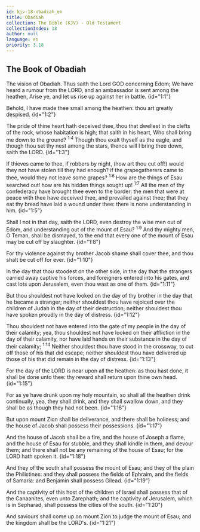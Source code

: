 ```yaml
---
id: kjv-18-obadiah_en
title: Obadiah
collection: The Bible (KJV) - Old Testament
collectionIndex: 18
author: null
language: en
priority: 3.18
---
```


## The Book of Obadiah

The vision of Obadiah. Thus saith the Lord GOD concerning Edom; We have heard a rumour from the LORD, and an ambassador is sent among the heathen, Arise ye, and let us rise up against her in battle.  {id="1:1"}

Behold, I have made thee small among the heathen: thou art greatly despised.  {id="1:2"}

The pride of thine heart hath deceived thee, thou that dwellest in the clefts of the rock, whose habitation is high; that saith in his heart, Who shall bring me down to the ground?  <sup>1:4</sup> Though thou exalt thyself as the eagle, and though thou set thy nest among the stars, thence will I bring thee down, saith the LORD.  {id="1:3"}

If thieves came to thee, if robbers by night, (how art thou cut off!)  would they not have stolen till they had enough? if the grapegatherers came to thee, would they not leave some grapes?  <sup>1:6</sup> How are the things of Esau searched out! how are his hidden things sought up!  <sup>1:7</sup> All the men of thy confederacy have brought thee even to the border: the men that were at peace with thee have deceived thee, and prevailed against thee; that they eat thy bread have laid a wound under thee: there is none understanding in him.  {id="1:5"}

Shall I not in that day, saith the LORD, even destroy the wise men out of Edom, and understanding out of the mount of Esau?  <sup>1:9</sup> And thy mighty men, O Teman, shall be dismayed, to the end that every one of the mount of Esau may be cut off by slaughter.  {id="1:8"}

For thy violence against thy brother Jacob shame shall cover thee, and thou shalt be cut off for ever.  {id="1:10"}

In the day that thou stoodest on the other side, in the day that the strangers carried away captive his forces, and foreigners entered into his gates, and cast lots upon Jerusalem, even thou wast as one of them.  {id="1:11"}

But thou shouldest not have looked on the day of thy brother in the day that he became a stranger; neither shouldest thou have rejoiced over the children of Judah in the day of their destruction; neither shouldest thou have spoken proudly in the day of distress.  {id="1:12"}

Thou shouldest not have entered into the gate of my people in the day of their calamity; yea, thou shouldest not have looked on their affliction in the day of their calamity, nor have laid hands on their substance in the day of their calamity; <sup>1:14</sup> Neither shouldest thou have stood in the crossway, to cut off those of his that did escape; neither shouldest thou have delivered up those of his that did remain in the day of distress.  {id="1:13"}

For the day of the LORD is near upon all the heathen: as thou hast done, it shall be done unto thee: thy reward shall return upon thine own head.  {id="1:15"}

For as ye have drunk upon my holy mountain, so shall all the heathen drink continually, yea, they shall drink, and they shall swallow down, and they shall be as though they had not been.  {id="1:16"}

But upon mount Zion shall be deliverance, and there shall be holiness; and the house of Jacob shall possess their possessions.  {id="1:17"}

And the house of Jacob shall be a fire, and the house of Joseph a flame, and the house of Esau for stubble, and they shall kindle in them, and devour them; and there shall not be any remaining of the house of Esau; for the LORD hath spoken it.  {id="1:18"}

And they of the south shall possess the mount of Esau; and they of the plain the Philistines: and they shall possess the fields of Ephraim, and the fields of Samaria: and Benjamin shall possess Gilead.  {id="1:19"}

And the captivity of this host of the children of Israel shall possess that of the Canaanites, even unto Zarephath; and the captivity of Jerusalem, which is in Sepharad, shall possess the cities of the south.  {id="1:20"}

And saviours shall come up on mount Zion to judge the mount of Esau; and the kingdom shall be the LORD's.  {id="1:21"}


